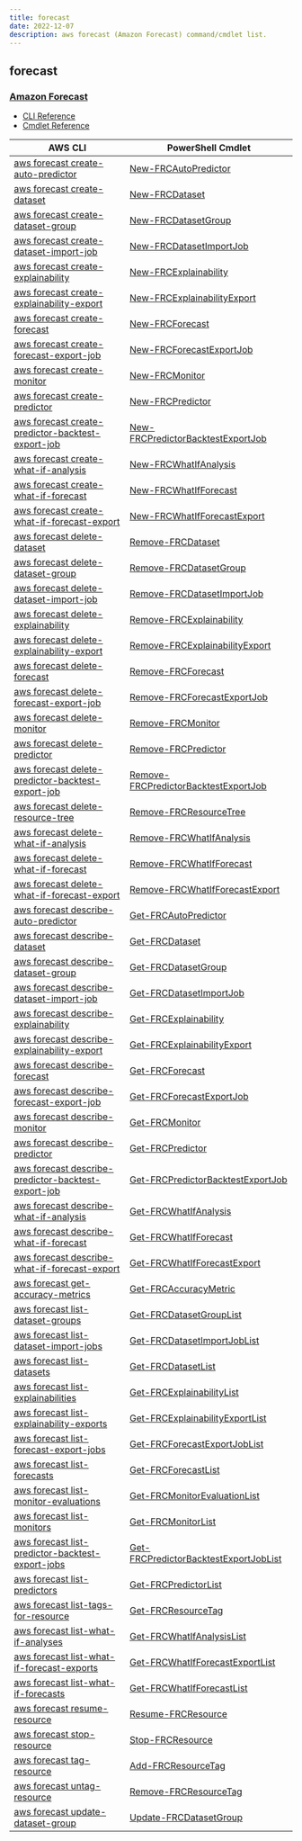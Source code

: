 ```yaml
---
title: forecast
date: 2022-12-07
description: aws forecast (Amazon Forecast) command/cmdlet list.
---
```


## forecast

### [Amazon Forecast](https://aws.amazon.com/forecast/)

* [CLI Reference](https://docs.aws.amazon.com/cli/latest/reference/forecast/index.html)
* [Cmdlet Reference](https://docs.aws.amazon.com/powershell/latest/reference/items/ForecastService_cmdlets.html)

|AWS CLI|PowerShell Cmdlet|
|----|----|
|[aws forecast create-auto-predictor](https://docs.aws.amazon.com/cli/latest/reference/forecast/create-auto-predictor.html)|[New-FRCAutoPredictor](https://docs.aws.amazon.com/powershell/latest/reference/items/New-FRCAutoPredictor.html)|
|[aws forecast create-dataset](https://docs.aws.amazon.com/cli/latest/reference/forecast/create-dataset.html)|[New-FRCDataset](https://docs.aws.amazon.com/powershell/latest/reference/items/New-FRCDataset.html)|
|[aws forecast create-dataset-group](https://docs.aws.amazon.com/cli/latest/reference/forecast/create-dataset-group.html)|[New-FRCDatasetGroup](https://docs.aws.amazon.com/powershell/latest/reference/items/New-FRCDatasetGroup.html)|
|[aws forecast create-dataset-import-job](https://docs.aws.amazon.com/cli/latest/reference/forecast/create-dataset-import-job.html)|[New-FRCDatasetImportJob](https://docs.aws.amazon.com/powershell/latest/reference/items/New-FRCDatasetImportJob.html)|
|[aws forecast create-explainability](https://docs.aws.amazon.com/cli/latest/reference/forecast/create-explainability.html)|[New-FRCExplainability](https://docs.aws.amazon.com/powershell/latest/reference/items/New-FRCExplainability.html)|
|[aws forecast create-explainability-export](https://docs.aws.amazon.com/cli/latest/reference/forecast/create-explainability-export.html)|[New-FRCExplainabilityExport](https://docs.aws.amazon.com/powershell/latest/reference/items/New-FRCExplainabilityExport.html)|
|[aws forecast create-forecast](https://docs.aws.amazon.com/cli/latest/reference/forecast/create-forecast.html)|[New-FRCForecast](https://docs.aws.amazon.com/powershell/latest/reference/items/New-FRCForecast.html)|
|[aws forecast create-forecast-export-job](https://docs.aws.amazon.com/cli/latest/reference/forecast/create-forecast-export-job.html)|[New-FRCForecastExportJob](https://docs.aws.amazon.com/powershell/latest/reference/items/New-FRCForecastExportJob.html)|
|[aws forecast create-monitor](https://docs.aws.amazon.com/cli/latest/reference/forecast/create-monitor.html)|[New-FRCMonitor](https://docs.aws.amazon.com/powershell/latest/reference/items/New-FRCMonitor.html)|
|[aws forecast create-predictor](https://docs.aws.amazon.com/cli/latest/reference/forecast/create-predictor.html)|[New-FRCPredictor](https://docs.aws.amazon.com/powershell/latest/reference/items/New-FRCPredictor.html)|
|[aws forecast create-predictor-backtest-export-job](https://docs.aws.amazon.com/cli/latest/reference/forecast/create-predictor-backtest-export-job.html)|[New-FRCPredictorBacktestExportJob](https://docs.aws.amazon.com/powershell/latest/reference/items/New-FRCPredictorBacktestExportJob.html)|
|[aws forecast create-what-if-analysis](https://docs.aws.amazon.com/cli/latest/reference/forecast/create-what-if-analysis.html)|[New-FRCWhatIfAnalysis](https://docs.aws.amazon.com/powershell/latest/reference/items/New-FRCWhatIfAnalysis.html)|
|[aws forecast create-what-if-forecast](https://docs.aws.amazon.com/cli/latest/reference/forecast/create-what-if-forecast.html)|[New-FRCWhatIfForecast](https://docs.aws.amazon.com/powershell/latest/reference/items/New-FRCWhatIfForecast.html)|
|[aws forecast create-what-if-forecast-export](https://docs.aws.amazon.com/cli/latest/reference/forecast/create-what-if-forecast-export.html)|[New-FRCWhatIfForecastExport](https://docs.aws.amazon.com/powershell/latest/reference/items/New-FRCWhatIfForecastExport.html)|
|[aws forecast delete-dataset](https://docs.aws.amazon.com/cli/latest/reference/forecast/delete-dataset.html)|[Remove-FRCDataset](https://docs.aws.amazon.com/powershell/latest/reference/items/Remove-FRCDataset.html)|
|[aws forecast delete-dataset-group](https://docs.aws.amazon.com/cli/latest/reference/forecast/delete-dataset-group.html)|[Remove-FRCDatasetGroup](https://docs.aws.amazon.com/powershell/latest/reference/items/Remove-FRCDatasetGroup.html)|
|[aws forecast delete-dataset-import-job](https://docs.aws.amazon.com/cli/latest/reference/forecast/delete-dataset-import-job.html)|[Remove-FRCDatasetImportJob](https://docs.aws.amazon.com/powershell/latest/reference/items/Remove-FRCDatasetImportJob.html)|
|[aws forecast delete-explainability](https://docs.aws.amazon.com/cli/latest/reference/forecast/delete-explainability.html)|[Remove-FRCExplainability](https://docs.aws.amazon.com/powershell/latest/reference/items/Remove-FRCExplainability.html)|
|[aws forecast delete-explainability-export](https://docs.aws.amazon.com/cli/latest/reference/forecast/delete-explainability-export.html)|[Remove-FRCExplainabilityExport](https://docs.aws.amazon.com/powershell/latest/reference/items/Remove-FRCExplainabilityExport.html)|
|[aws forecast delete-forecast](https://docs.aws.amazon.com/cli/latest/reference/forecast/delete-forecast.html)|[Remove-FRCForecast](https://docs.aws.amazon.com/powershell/latest/reference/items/Remove-FRCForecast.html)|
|[aws forecast delete-forecast-export-job](https://docs.aws.amazon.com/cli/latest/reference/forecast/delete-forecast-export-job.html)|[Remove-FRCForecastExportJob](https://docs.aws.amazon.com/powershell/latest/reference/items/Remove-FRCForecastExportJob.html)|
|[aws forecast delete-monitor](https://docs.aws.amazon.com/cli/latest/reference/forecast/delete-monitor.html)|[Remove-FRCMonitor](https://docs.aws.amazon.com/powershell/latest/reference/items/Remove-FRCMonitor.html)|
|[aws forecast delete-predictor](https://docs.aws.amazon.com/cli/latest/reference/forecast/delete-predictor.html)|[Remove-FRCPredictor](https://docs.aws.amazon.com/powershell/latest/reference/items/Remove-FRCPredictor.html)|
|[aws forecast delete-predictor-backtest-export-job](https://docs.aws.amazon.com/cli/latest/reference/forecast/delete-predictor-backtest-export-job.html)|[Remove-FRCPredictorBacktestExportJob](https://docs.aws.amazon.com/powershell/latest/reference/items/Remove-FRCPredictorBacktestExportJob.html)|
|[aws forecast delete-resource-tree](https://docs.aws.amazon.com/cli/latest/reference/forecast/delete-resource-tree.html)|[Remove-FRCResourceTree](https://docs.aws.amazon.com/powershell/latest/reference/items/Remove-FRCResourceTree.html)|
|[aws forecast delete-what-if-analysis](https://docs.aws.amazon.com/cli/latest/reference/forecast/delete-what-if-analysis.html)|[Remove-FRCWhatIfAnalysis](https://docs.aws.amazon.com/powershell/latest/reference/items/Remove-FRCWhatIfAnalysis.html)|
|[aws forecast delete-what-if-forecast](https://docs.aws.amazon.com/cli/latest/reference/forecast/delete-what-if-forecast.html)|[Remove-FRCWhatIfForecast](https://docs.aws.amazon.com/powershell/latest/reference/items/Remove-FRCWhatIfForecast.html)|
|[aws forecast delete-what-if-forecast-export](https://docs.aws.amazon.com/cli/latest/reference/forecast/delete-what-if-forecast-export.html)|[Remove-FRCWhatIfForecastExport](https://docs.aws.amazon.com/powershell/latest/reference/items/Remove-FRCWhatIfForecastExport.html)|
|[aws forecast describe-auto-predictor](https://docs.aws.amazon.com/cli/latest/reference/forecast/describe-auto-predictor.html)|[Get-FRCAutoPredictor](https://docs.aws.amazon.com/powershell/latest/reference/items/Get-FRCAutoPredictor.html)|
|[aws forecast describe-dataset](https://docs.aws.amazon.com/cli/latest/reference/forecast/describe-dataset.html)|[Get-FRCDataset](https://docs.aws.amazon.com/powershell/latest/reference/items/Get-FRCDataset.html)|
|[aws forecast describe-dataset-group](https://docs.aws.amazon.com/cli/latest/reference/forecast/describe-dataset-group.html)|[Get-FRCDatasetGroup](https://docs.aws.amazon.com/powershell/latest/reference/items/Get-FRCDatasetGroup.html)|
|[aws forecast describe-dataset-import-job](https://docs.aws.amazon.com/cli/latest/reference/forecast/describe-dataset-import-job.html)|[Get-FRCDatasetImportJob](https://docs.aws.amazon.com/powershell/latest/reference/items/Get-FRCDatasetImportJob.html)|
|[aws forecast describe-explainability](https://docs.aws.amazon.com/cli/latest/reference/forecast/describe-explainability.html)|[Get-FRCExplainability](https://docs.aws.amazon.com/powershell/latest/reference/items/Get-FRCExplainability.html)|
|[aws forecast describe-explainability-export](https://docs.aws.amazon.com/cli/latest/reference/forecast/describe-explainability-export.html)|[Get-FRCExplainabilityExport](https://docs.aws.amazon.com/powershell/latest/reference/items/Get-FRCExplainabilityExport.html)|
|[aws forecast describe-forecast](https://docs.aws.amazon.com/cli/latest/reference/forecast/describe-forecast.html)|[Get-FRCForecast](https://docs.aws.amazon.com/powershell/latest/reference/items/Get-FRCForecast.html)|
|[aws forecast describe-forecast-export-job](https://docs.aws.amazon.com/cli/latest/reference/forecast/describe-forecast-export-job.html)|[Get-FRCForecastExportJob](https://docs.aws.amazon.com/powershell/latest/reference/items/Get-FRCForecastExportJob.html)|
|[aws forecast describe-monitor](https://docs.aws.amazon.com/cli/latest/reference/forecast/describe-monitor.html)|[Get-FRCMonitor](https://docs.aws.amazon.com/powershell/latest/reference/items/Get-FRCMonitor.html)|
|[aws forecast describe-predictor](https://docs.aws.amazon.com/cli/latest/reference/forecast/describe-predictor.html)|[Get-FRCPredictor](https://docs.aws.amazon.com/powershell/latest/reference/items/Get-FRCPredictor.html)|
|[aws forecast describe-predictor-backtest-export-job](https://docs.aws.amazon.com/cli/latest/reference/forecast/describe-predictor-backtest-export-job.html)|[Get-FRCPredictorBacktestExportJob](https://docs.aws.amazon.com/powershell/latest/reference/items/Get-FRCPredictorBacktestExportJob.html)|
|[aws forecast describe-what-if-analysis](https://docs.aws.amazon.com/cli/latest/reference/forecast/describe-what-if-analysis.html)|[Get-FRCWhatIfAnalysis](https://docs.aws.amazon.com/powershell/latest/reference/items/Get-FRCWhatIfAnalysis.html)|
|[aws forecast describe-what-if-forecast](https://docs.aws.amazon.com/cli/latest/reference/forecast/describe-what-if-forecast.html)|[Get-FRCWhatIfForecast](https://docs.aws.amazon.com/powershell/latest/reference/items/Get-FRCWhatIfForecast.html)|
|[aws forecast describe-what-if-forecast-export](https://docs.aws.amazon.com/cli/latest/reference/forecast/describe-what-if-forecast-export.html)|[Get-FRCWhatIfForecastExport](https://docs.aws.amazon.com/powershell/latest/reference/items/Get-FRCWhatIfForecastExport.html)|
|[aws forecast get-accuracy-metrics](https://docs.aws.amazon.com/cli/latest/reference/forecast/get-accuracy-metrics.html)|[Get-FRCAccuracyMetric](https://docs.aws.amazon.com/powershell/latest/reference/items/Get-FRCAccuracyMetric.html)|
|[aws forecast list-dataset-groups](https://docs.aws.amazon.com/cli/latest/reference/forecast/list-dataset-groups.html)|[Get-FRCDatasetGroupList](https://docs.aws.amazon.com/powershell/latest/reference/items/Get-FRCDatasetGroupList.html)|
|[aws forecast list-dataset-import-jobs](https://docs.aws.amazon.com/cli/latest/reference/forecast/list-dataset-import-jobs.html)|[Get-FRCDatasetImportJobList](https://docs.aws.amazon.com/powershell/latest/reference/items/Get-FRCDatasetImportJobList.html)|
|[aws forecast list-datasets](https://docs.aws.amazon.com/cli/latest/reference/forecast/list-datasets.html)|[Get-FRCDatasetList](https://docs.aws.amazon.com/powershell/latest/reference/items/Get-FRCDatasetList.html)|
|[aws forecast list-explainabilities](https://docs.aws.amazon.com/cli/latest/reference/forecast/list-explainabilities.html)|[Get-FRCExplainabilityList](https://docs.aws.amazon.com/powershell/latest/reference/items/Get-FRCExplainabilityList.html)|
|[aws forecast list-explainability-exports](https://docs.aws.amazon.com/cli/latest/reference/forecast/list-explainability-exports.html)|[Get-FRCExplainabilityExportList](https://docs.aws.amazon.com/powershell/latest/reference/items/Get-FRCExplainabilityExportList.html)|
|[aws forecast list-forecast-export-jobs](https://docs.aws.amazon.com/cli/latest/reference/forecast/list-forecast-export-jobs.html)|[Get-FRCForecastExportJobList](https://docs.aws.amazon.com/powershell/latest/reference/items/Get-FRCForecastExportJobList.html)|
|[aws forecast list-forecasts](https://docs.aws.amazon.com/cli/latest/reference/forecast/list-forecasts.html)|[Get-FRCForecastList](https://docs.aws.amazon.com/powershell/latest/reference/items/Get-FRCForecastList.html)|
|[aws forecast list-monitor-evaluations](https://docs.aws.amazon.com/cli/latest/reference/forecast/list-monitor-evaluations.html)|[Get-FRCMonitorEvaluationList](https://docs.aws.amazon.com/powershell/latest/reference/items/Get-FRCMonitorEvaluationList.html)|
|[aws forecast list-monitors](https://docs.aws.amazon.com/cli/latest/reference/forecast/list-monitors.html)|[Get-FRCMonitorList](https://docs.aws.amazon.com/powershell/latest/reference/items/Get-FRCMonitorList.html)|
|[aws forecast list-predictor-backtest-export-jobs](https://docs.aws.amazon.com/cli/latest/reference/forecast/list-predictor-backtest-export-jobs.html)|[Get-FRCPredictorBacktestExportJobList](https://docs.aws.amazon.com/powershell/latest/reference/items/Get-FRCPredictorBacktestExportJobList.html)|
|[aws forecast list-predictors](https://docs.aws.amazon.com/cli/latest/reference/forecast/list-predictors.html)|[Get-FRCPredictorList](https://docs.aws.amazon.com/powershell/latest/reference/items/Get-FRCPredictorList.html)|
|[aws forecast list-tags-for-resource](https://docs.aws.amazon.com/cli/latest/reference/forecast/list-tags-for-resource.html)|[Get-FRCResourceTag](https://docs.aws.amazon.com/powershell/latest/reference/items/Get-FRCResourceTag.html)|
|[aws forecast list-what-if-analyses](https://docs.aws.amazon.com/cli/latest/reference/forecast/list-what-if-analyses.html)|[Get-FRCWhatIfAnalysisList](https://docs.aws.amazon.com/powershell/latest/reference/items/Get-FRCWhatIfAnalysisList.html)|
|[aws forecast list-what-if-forecast-exports](https://docs.aws.amazon.com/cli/latest/reference/forecast/list-what-if-forecast-exports.html)|[Get-FRCWhatIfForecastExportList](https://docs.aws.amazon.com/powershell/latest/reference/items/Get-FRCWhatIfForecastExportList.html)|
|[aws forecast list-what-if-forecasts](https://docs.aws.amazon.com/cli/latest/reference/forecast/list-what-if-forecasts.html)|[Get-FRCWhatIfForecastList](https://docs.aws.amazon.com/powershell/latest/reference/items/Get-FRCWhatIfForecastList.html)|
|[aws forecast resume-resource](https://docs.aws.amazon.com/cli/latest/reference/forecast/resume-resource.html)|[Resume-FRCResource](https://docs.aws.amazon.com/powershell/latest/reference/items/Resume-FRCResource.html)|
|[aws forecast stop-resource](https://docs.aws.amazon.com/cli/latest/reference/forecast/stop-resource.html)|[Stop-FRCResource](https://docs.aws.amazon.com/powershell/latest/reference/items/Stop-FRCResource.html)|
|[aws forecast tag-resource](https://docs.aws.amazon.com/cli/latest/reference/forecast/tag-resource.html)|[Add-FRCResourceTag](https://docs.aws.amazon.com/powershell/latest/reference/items/Add-FRCResourceTag.html)|
|[aws forecast untag-resource](https://docs.aws.amazon.com/cli/latest/reference/forecast/untag-resource.html)|[Remove-FRCResourceTag](https://docs.aws.amazon.com/powershell/latest/reference/items/Remove-FRCResourceTag.html)|
|[aws forecast update-dataset-group](https://docs.aws.amazon.com/cli/latest/reference/forecast/update-dataset-group.html)|[Update-FRCDatasetGroup](https://docs.aws.amazon.com/powershell/latest/reference/items/Update-FRCDatasetGroup.html)|

